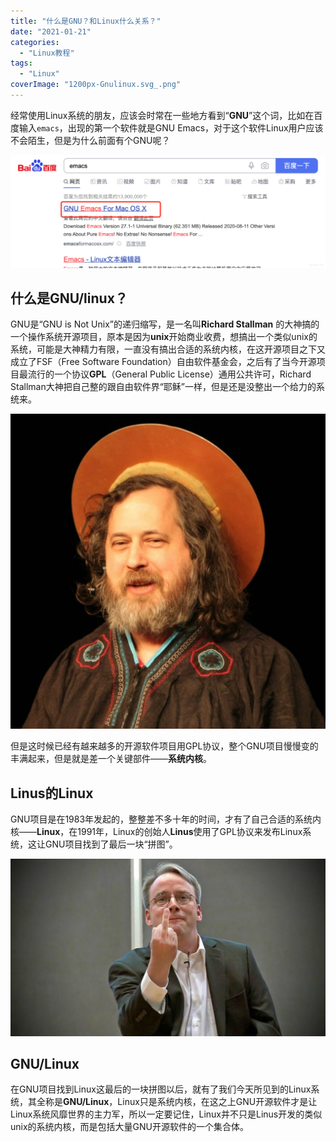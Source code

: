 ```yaml
---
title: "什么是GNU？和Linux什么关系？"
date: "2021-01-21"
categories: 
  - "Linux教程"
tags: 
  - "Linux"
coverImage: "1200px-Gnulinux.svg_.png"
---
```


经常使用Linux系统的朋友，应该会时常在一些地方看到“**GNU**”这个词，比如在百度输入`emacs`，出现的第一个软件就是GNU Emacs，对于这个软件Linux用户应该不会陌生，但是为什么前面有个GNU呢？

![什么是GNU？和Linux什么关系？](images/20201227175045941-1024x367.png)

## 什么是GNU/linux？

GNU是“GNU is Not Unix”的递归缩写，是一名叫**Richard Stallman** 的大神搞的一个操作系统开源项目，原本是因为**unix**开始商业收费，想搞出一个类似unix的系统，可能是大神精力有限，一直没有搞出合适的系统内核，在这开源项目之下又成立了FSF（Free Software Foundation）自由软件基金会，之后有了当今开源项目最流行的一个协议**GPL**（General Public License）通用公共许可，Richard Stallman大神把自己整的跟自由软件界“耶稣”一样，但是还是没整出一个给力的系统来。

![Richard-Stallman](images/Richard-Stallman--1024x1024.jpeg)

但是这时候已经有越来越多的开源软件项目用GPL协议，整个GNU项目慢慢变的丰满起来，但是就是差一个关键部件——**系统内核**。

## Linus的Linux

GNU项目是在1983年发起的，整整差不多十年的时间，才有了自己合适的系统内核——**Linux**，在1991年，Linux的创始人**Linus**使用了GPL协议来发布Linux系统，这让GNU项目找到了最后一块“拼图”。

![Linus](images/srchttp___5b0988e595225.cdn_.sohucs.com_images_20180921_b96cf47412a64298b288712dc425d475.jpegreferhttp___5b0988e595225.cdn_.sohucs-1024x576.jpeg)

## GNU/Linux

在GNU项目找到Linux这最后的一块拼图以后，就有了我们今天所见到的Linux系统，其全称是**GNU/Linux**，Linux只是系统内核，在这之上GNU开源软件才是让Linux系统风靡世界的主力军，所以一定要记住，Linux并不只是Linus开发的类似unix的系统内核，而是包括大量GNU开源软件的一个集合体。
